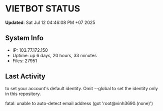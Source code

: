 # VIETBOT STATUS
**Updated**: Sat Jul 12 04:46:08 PM +07 2025

## System Info
- IP: 103.77.172.150
- Uptime: up 6 days, 20 hours, 33 minutes
- Files: 27951

## Last Activity

to set your account's default identity.
Omit --global to set the identity only in this repository.

fatal: unable to auto-detect email address (got 'root@vinh3690.(none)')
